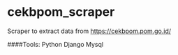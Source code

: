 # cekbpom_scraper

 Scraper to extract data from https://cekbpom.pom.go.id/


####Tools:
Python
Django
Mysql
